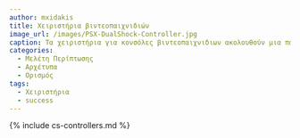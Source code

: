 ```yaml
---
author: mxidakis
title: Χειριστήρια βιντεοπαιχνιδιών 
image_url: /images/PSX-DualShock-Controller.jpg
caption: Τα χειριστήρια για κονσόλες βιντεοπαιχνιδιων ακολουθούν μια παράλληλη με τις κονσόλες εξέλιξη, προσπαθώντας να εμπλουτίσουν και να βελτιώσουν την αλληλεπίδραση με τον χρήστη. 
categories:
  - Μελέτη Περίπτωσης
  - Αρχέτυπα
  - Ορισμός
tags:
  - Χειριστήρια 
  - success
---
```


{% include cs-controllers.md %}


